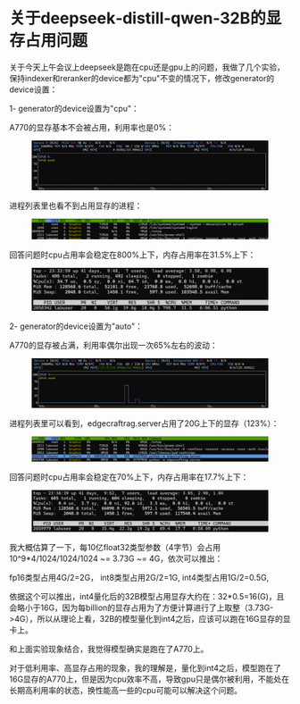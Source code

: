 # 关于deepseek‐distill‐qwen‐32B的显存占用问题

关于今天上午会议上deepseek是跑在cpu还是gpu上的问题，我做了几个实验，保持indexer和reranker的device都为"cpu"不变的情况下，修改generator的device设置：

1- generator的device设置为"cpu"：

A770的显存基本不会被占用，利用率也是0%：&#x20;

<figure><img src="../.gitbook/assets/image.png" alt=""><figcaption></figcaption></figure>

进程列表里也看不到占用显存的进程：&#x20;

<figure><img src="../.gitbook/assets/image (1).png" alt=""><figcaption></figcaption></figure>

回答问题时cpu占用率会稳定在800%上下，内存占用率在31.5%上下：&#x20;

<figure><img src="../.gitbook/assets/image (3).png" alt=""><figcaption></figcaption></figure>

2- generator的device设置为"auto"：

A770的显存被占满，利用率偶尔出现一次65%左右的波动：&#x20;

<figure><img src="../.gitbook/assets/image (4).png" alt=""><figcaption></figcaption></figure>

进程列表里可以看到，edgecraftrag.server占用了20G上下的显存（123%）：&#x20;

<figure><img src="../.gitbook/assets/image (5).png" alt=""><figcaption></figcaption></figure>

回答问题时cpu占用率会稳定在70%上下，内存占用率在17.7%上下：&#x20;

<figure><img src="../.gitbook/assets/image (6).png" alt=""><figcaption></figcaption></figure>

我大概估算了一下，每10亿float32类型参数（4字节）会占用10^9\*4/1024/1024/1024 \~= 3.73G \~= 4G，依次可以推出：

fp16类型占用4G/2=2G， int8类型占用2G/2=1G, int4类型占用1G/2=0.5G,

依据这个可以推出，int4量化后的32B模型占用显存大约在：32\*0.5=16(G)，且会略小于16G，因为每billion的显存占用为了方便计算进行了上取整（3.73G->4G），所以从理论上看，32B的模型量化到int4之后，应该可以跑在16G显存的显卡上。

和上面实验现象结合，我觉得模型确实是跑在了A770上。

对于低利用率、高显存占用的现象，我的理解是，量化到int4之后，模型跑在了16G显存的A770上，但是因为cpu效率不高，导致gpu只是偶尔被利用，不能处在长期高利用率的状态，换性能高一些的cpu可能可以解决这个问题。
